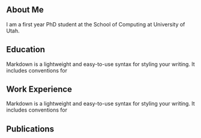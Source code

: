 ## About Me

I am a first year PhD student at the School of Computing at University of Utah.

## Education

Markdown is a lightweight and easy-to-use syntax for styling your writing. It includes conventions for

## Work Experience

Markdown is a lightweight and easy-to-use syntax for styling your writing. It includes conventions for

## Publications

